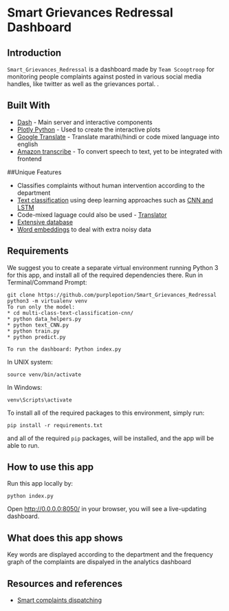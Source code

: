 # Smart Grievances Redressal Dashboard

## Introduction
`Smart_Grievances_Redressal` is a dashboard made by `Team Scooptroop` for monitoring people complaints against posted in various social media handles, like twitter as well as the grievances portal. . 


## Built With
* [Dash](https://dash.plot.ly/) - Main server and interactive components 
* [Plotly Python](https://plot.ly/python/) - Used to create the interactive plots
* [Google Translate](https://translate.google.co.in/) - Translate marathi/hindi or code mixed language into english
* [Amazon transcribe](https://aws.amazon.com/transcribe/) - To convert speech to text, yet to be integrated with frontend

##Unique Features
* Classifies complaints without human intervention according to the department
* [Text classification](https://github.com/purplepotion/Smart_Grievances_Redressal/tree/master/multi-class-text-classification-cnn) using deep learning approaches such as [CNN and LSTM](https://www.researchgate.net/profile/Basit_Raza2/publication/333706654_A_Hybrid_CNN-LSTM_Model_for_Improving_Accuracy_of_Movie_Reviews_Sentiment_Analysis/links/5d00b1eb299bf13a384ea950/A-Hybrid-CNN-LSTM-Model-for-Improving-Accuracy-of-Movie-Reviews-Sentiment-Analysis.pdf)
* Code-mixed laguage could also be used - [Translator](https://github.com/purplepotion/Smart_Grievances_Redressal/blob/master/web_app/apps/helpers/language_translation.py)
* [Extensive database](https://github.com/purplepotion/Smart_Grievances_Redressal/blob/master/web_app/apps/helpers/complaint_data.db)
* [Word embeddings](https://github.com/purplepotion/Smart_Grievances_Redressal/blob/master/multi-class-text-classification-cnn/data_helper.py) to deal with extra noisy data
## Requirements
We suggest you to create a separate virtual environment running Python 3 for this app, and install all of the required dependencies there. Run in Terminal/Command Prompt:

```
git clone https://github.com/purplepotion/Smart_Grievances_Redressal
python3 -m virtualenv venv
To run only the model: 
* cd multi-class-text-classification-cnn/
* python data_helpers.py
* python text_CNN.py
* python train.py
* python predict.py

To run the dashboard: Python index.py
```
In UNIX system: 

```
source venv/bin/activate
```
In Windows: 

```
venv\Scripts\activate
```

To install all of the required packages to this environment, simply run:

```
pip install -r requirements.txt
```

and all of the required `pip` packages, will be installed, and the app will be able to run.


## How to use this app

Run this app locally by:
```
python index.py
```
Open http://0.0.0.0:8050/ in your browser, you will see a live-updating dashboard.


## What does this app shows
Key words are displayed according to the department and the frequency graph of the complaints are dispalyed in the analytics dashboard
## Resources and references
* [Smart complaints dispatching](https://arxiv.org/pdf/1912.10546v1.pdf)

